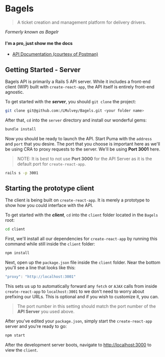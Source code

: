 # Bagels
> A ticket creation and management platform for delivery drivers.

*Formerly known as Bagelr*

#### I'm a pro, just show me the docs
* [API Documentation (courtesy of Postman)](https://documenter.getpostman.com/view/3489528/bagels/RVnVELGx)

## Getting Started - Server
Bagels API is primarily a Rails 5 API server. While it includes a front-end client (WIP) built with `create-react-app`, the API itself is entirely front-end agnostic.

To get started with the _**server**_, you should `git clone` the project:
```sh
git clone git@github.com:/LMulvey/Bagels.git <your folder name>
```

After that, `cd` into the `server` directory and install our wonderful gems:
```sh
bundle install
```

Now you should be ready to launch the API. Start Puma with the `address` and `port` that you desire. The port that you choose is important here as we'll be using CRA to proxy requests to the server. We'll be using **Port 3001** here.
>NOTE: It is best to not use **Port 3000** for the API Server as it is the default port for `create-react-app`.
```sh
rails s -p 3001
```

## Starting the prototype client
The client is being built on `create-react-app`. It is merely a prototype to show how you could interface with the API. 

To get started with the _**client**_, `cd` into the `client` folder located in the `Bagels` root:
```sh
cd client
```

First, we'll install all our dependencies for `create-react-app` by running this command while still inside the `client` folder:
```sh
npm install
```

Next, open up the `package.json` file inside the `client` folder. Near the bottom you'll see a line that looks like this:
```javascript
"proxy": "http://localhost:3001"
```

This sets us up to automatically forward any `fetch` or `AJAX` calls from inside `create-react-app` to `localhost:3001` to we don't need to worry about prefixing our URLs. This is optional and if you wish to customize it, you can.
>The port number in this setting should match the port number of the **API Server** you used above.

After you've edited your `package.json`, simply start the `create-react-app` server and you're ready to go:
```sh
npm start
```

After the development server boots, navigate to [http://localhost:3000](http://localhost:3000) to view the `client`.

